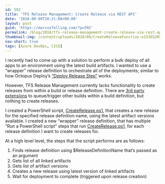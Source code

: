 ```yaml
---
id: 592
title: 'TFS Release Management: Create Release via REST API'
date: '2018-09-09T20:21:08+00:00'
layout: post
guid: 'https://marcusfelling.com/?p=592'
permalink: /blog/2018/tfs-release-management-create-release-via-rest-api/
thumbnail-img: /content/uploads/2018/09/CreateReleaseFunction-e1536520560720.png
nav-short: true
tags: [Azure DevOps, CICD]
---
```


I recently had to come up with a solution to perform a bulk deploy of all apps to an environment using the latest build artifacts. I wanted to use a “wrapper” release definition to orchestrate all of the deployments; similar to how Octopus Deploy’s [“Deploy Release Step”](https://octopus.com/docs/deployment-process/projects/coordinating-multiple-projects/deploy-release-step) works.

However, TFS Release Management currently lacks functionality to create releases from within a build or release definition. There are [3rd party extensions](https://marketplace.visualstudio.com/search?term=queue%20build&target=VSTS&category=Build%20and%20release&sortBy=Relevance) to queue/trigger other builds within a build definition, but nothing to create releases.

I created a PowerShell script, [CreateRelease.ps1](https://gist.github.com/MarcusFelling/3a0d9387495c0be3ee664dea541b4fc4), that creates a new release for the specified release definition name, using the latest artifact versions available. I created a new “wrapper” release definition, that has multiple “Run a PowerShell script” steps that run [CreateRelease.ps1](https://gist.github.com/MarcusFelling/3a0d9387495c0be3ee664dea541b4fc4), for each release definition I want to create releases for.

At a high level level, the steps that the script performs are as follows:

1. Finds release definition using $ReleaseDefinitionName that’s passed as an argument
2. Gets list of all linked artifacts
3. Gets list of artifact versions
4. Creates a new release using latest version of linked artifacts
5. Wait for deployment to complete (triggered upon release creation)

<script src="https://gist.github.com/MarcusFelling/3a0d9387495c0be3ee664dea541b4fc4.js"></script>